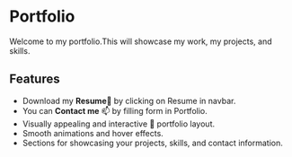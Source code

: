 # Portfolio
Welcome to my portfolio.This will showcase my work, my projects, and skills.
## Features
- Download my **Resume**📄 by clicking on Resume in navbar.
- You can **Contact me** 📫 by filling form in Portfolio.
- Visually appealing and interactive 🌈 portfolio layout.
- Smooth animations and hover effects.
- Sections for showcasing your projects, skills, and contact information.
